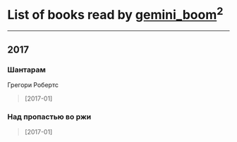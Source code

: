 # List of books read by [gemini_boom](http://vk.com/id73762263)<sup>2</sup>
---

## 2017

### Шантарам
Грегори Робертс
> [2017-01] 


### Над пропастью во ржи
> [2017-01] 



